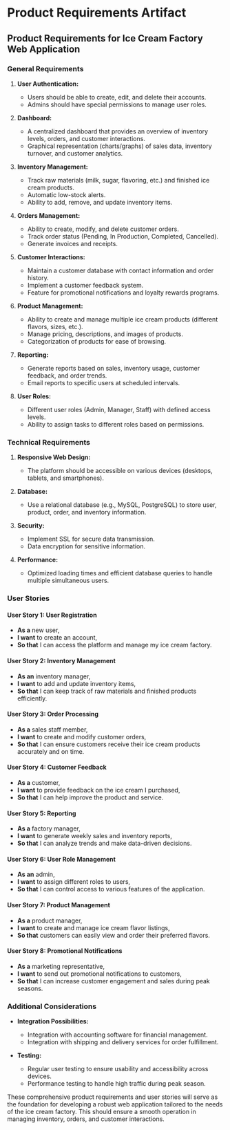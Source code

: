 # Product Requirements Artifact

## Product Requirements for Ice Cream Factory Web Application

### General Requirements
1. **User Authentication:**
   - Users should be able to create, edit, and delete their accounts.
   - Admins should have special permissions to manage user roles.

2. **Dashboard:**
   - A centralized dashboard that provides an overview of inventory levels, orders, and customer interactions.
   - Graphical representation (charts/graphs) of sales data, inventory turnover, and customer analytics.

3. **Inventory Management:**
   - Track raw materials (milk, sugar, flavoring, etc.) and finished ice cream products.
   - Automatic low-stock alerts.
   - Ability to add, remove, and update inventory items.

4. **Orders Management:**
   - Ability to create, modify, and delete customer orders.
   - Track order status (Pending, In Production, Completed, Cancelled).
   - Generate invoices and receipts.

5. **Customer Interactions:**
   - Maintain a customer database with contact information and order history.
   - Implement a customer feedback system.
   - Feature for promotional notifications and loyalty rewards programs.

6. **Product Management:**
   - Ability to create and manage multiple ice cream products (different flavors, sizes, etc.).
   - Manage pricing, descriptions, and images of products.
   - Categorization of products for ease of browsing.

7. **Reporting:**
   - Generate reports based on sales, inventory usage, customer feedback, and order trends.
   - Email reports to specific users at scheduled intervals.

8. **User Roles:**
   - Different user roles (Admin, Manager, Staff) with defined access levels.
   - Ability to assign tasks to different roles based on permissions.

### Technical Requirements
1. **Responsive Web Design:**
   - The platform should be accessible on various devices (desktops, tablets, and smartphones).
   
2. **Database:**
   - Use a relational database (e.g., MySQL, PostgreSQL) to store user, product, order, and inventory information.
   
3. **Security:**
   - Implement SSL for secure data transmission.
   - Data encryption for sensitive information.

4. **Performance:**
   - Optimized loading times and efficient database queries to handle multiple simultaneous users.

### User Stories

#### User Story 1: User Registration
- **As a** new user,
- **I want** to create an account,
- **So that** I can access the platform and manage my ice cream factory.

#### User Story 2: Inventory Management
- **As an** inventory manager,
- **I want** to add and update inventory items,
- **So that** I can keep track of raw materials and finished products efficiently.

#### User Story 3: Order Processing
- **As a** sales staff member,
- **I want** to create and modify customer orders,
- **So that** I can ensure customers receive their ice cream products accurately and on time.

#### User Story 4: Customer Feedback
- **As a** customer,
- **I want** to provide feedback on the ice cream I purchased,
- **So that** I can help improve the product and service.

#### User Story 5: Reporting
- **As a** factory manager,
- **I want** to generate weekly sales and inventory reports,
- **So that** I can analyze trends and make data-driven decisions.

#### User Story 6: User Role Management
- **As an** admin,
- **I want** to assign different roles to users,
- **So that** I can control access to various features of the application.

#### User Story 7: Product Management
- **As a** product manager,
- **I want** to create and manage ice cream flavor listings,
- **So that** customers can easily view and order their preferred flavors.

#### User Story 8: Promotional Notifications
- **As a** marketing representative,
- **I want** to send out promotional notifications to customers,
- **So that** I can increase customer engagement and sales during peak seasons.

### Additional Considerations
- **Integration Possibilities:**
   - Integration with accounting software for financial management.
   - Integration with shipping and delivery services for order fulfillment.
  
- **Testing:**
   - Regular user testing to ensure usability and accessibility across devices.
   - Performance testing to handle high traffic during peak season.

These comprehensive product requirements and user stories will serve as the foundation for developing a robust web application tailored to the needs of the ice cream factory. This should ensure a smooth operation in managing inventory, orders, and customer interactions.